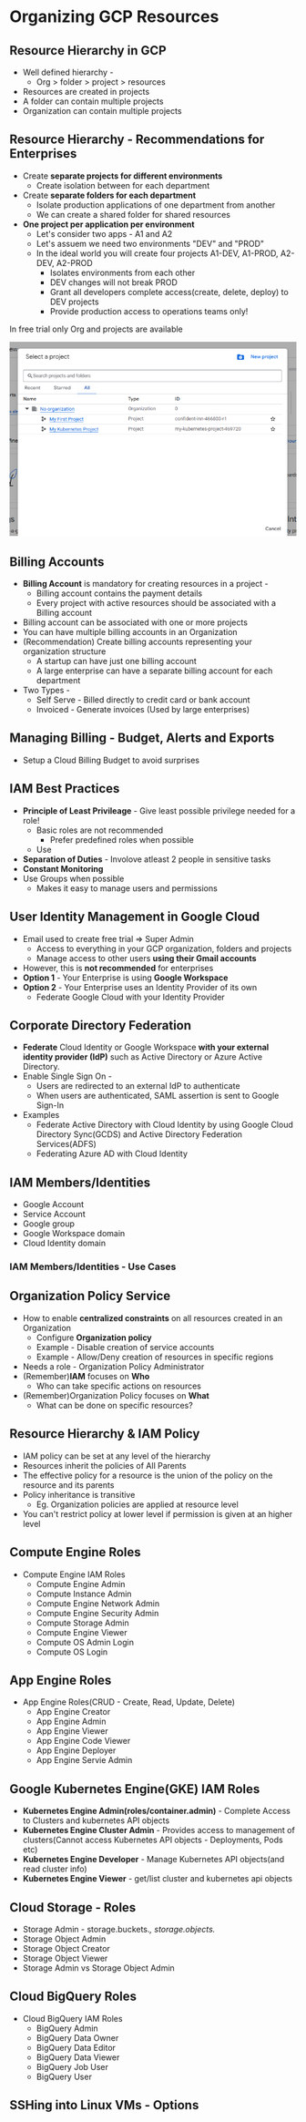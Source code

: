 # Organizing GCP Resources

## Resource Hierarchy in GCP
* Well defined hierarchy - 
  * Org > folder > project > resources
* Resources are created in projects
* A folder can contain multiple projects
* Organization can contain multiple projects

## Resource Hierarchy - Recommendations for Enterprises
* Create **separate projects for different environments**
  * Create isolation between for each department
* Create **separate folders for each department**
  * Isolate production applications of one department from another
  * We can create a shared folder for shared resources
* **One project per application per environment**
  * Let's consider two apps - A1 and A2
  * Let's assuem we need two environments "DEV" and "PROD"
  * In the ideal world you will create four projects A1-DEV, A1-PROD, A2-DEV, A2-PROD
    * Isolates environments from each other
    * DEV changes will not break PROD
    * Grant all developers complete access(create, delete, deploy) to DEV projects
    * Provide production access to operations teams only!

In free trial only Org and projects are available

![alt text](image-35.png)

## Billing Accounts
* **Billing Account** is mandatory for creating resources in a project - 
  * Billing account contains the payment details
  * Every project with active resources should be associated with a Billing account
* Billing account can be associated with one or more projects
* You can have multiple billing accounts in an Organization
* (Recommendation) Create billing accounts representing your organization structure
  * A startup can have just one billing account
  * A large enterprise can have a separate billing account for each department
* Two Types - 
  * Self Serve - Billed directly to credit card or bank account
  * Invoiced - Generate invoices (Used by large enterprises)

## Managing Billing - Budget, Alerts and Exports
* Setup a Cloud Billing Budget to avoid surprises

## IAM Best Practices
* **Principle of Least Privileage** - Give least possible privilege needed for a role!
  * Basic roles are not recommended
    * Prefer predefined roles when possible
  * Use
* **Separation of Duties** - Involove atleast 2 people in sensitive tasks 
* **Constant Monitoring**
* Use Groups when possible
  * Makes it easy to manage users and permissions
  
## User Identity Management in Google Cloud
* Email used to create free trial => Super Admin
  * Access to everything in your GCP organization, folders and projects
  * Manage access to other users **using their Gmail accounts**
* However, this is **not recommended** for enterprises
* **Option 1** - Your Enterprise is using **Google Workspace**
* **Option 2** - Your Enterprise uses an Identity Provider of its own
  * Federate Google Cloud with your Identity Provider

## Corporate Directory Federation
* **Federate** Cloud Identity or Google Workspace **with your external identity provider (IdP)** such as Active Directory or Azure Active Directory.
* Enable Single Sign On - 
  * Users are redirected to an external IdP to authenticate
  * When users are authenticated, SAML assertion is sent to Google Sign-In
* Examples
  * Federate Active Directory with Cloud Identity by using Google Cloud Directory Sync(GCDS) and Active Directory Federation Services(ADFS)
  * Federating Azure AD with Cloud Identity

## IAM Members/Identities
* Google Account
* Service Account
* Google group
* Google Workspace domain
* Cloud Identity domain

### IAM Members/Identities - Use Cases

## Organization Policy Service
* How to enable **centralized constraints** on all resources created in an Organization
  * Configure **Organization policy**
  * Example - Disable creation of service accounts
  * Example - Allow/Deny creation of resources in specific regions
* Needs a role - Organization Policy Administrator
* (Remember)**IAM** focuses on **Who**
  * Who can take specific actions on resources
* (Remember)Organization Policy focuses on **What**
  * What can be done on specific resources?
## Resource Hierarchy & IAM Policy
* IAM policy can be set at any level of the hierarchy
* Resources inherit the policies of All Parents
* The effective policy for a resource is the union of the policy on the resource and its parents
* Policy inheritance is transitive
  * Eg. Organization policies are applied at resource level
* You can't restrict policy at lower level if permission is given at an higher level

## Compute Engine Roles
* Compute Engine IAM Roles
  * Compute Engine Admin
  * Compute Instance Admin
  * Compute Engine Network Admin
  * Compute Engine Security Admin
  * Compute Storage Admin
  * Compute Engine Viewer
  * Compute OS Admin Login
  * Compute OS Login

## App Engine Roles
* App Engine Roles(CRUD - Create, Read, Update, Delete)
  * App Engine Creator
  * App Engine Admin
  * App Engine Viewer
  * App Engine Code Viewer
  * App Engine Deployer
  * App Engine Servie Admin

## Google Kubernetes Engine(GKE) IAM Roles
* **Kubernetes Engine Admin(roles/container.admin)** - Complete Access to Clusters and kubernetes API objects
* **Kubernetes Engine Cluster Admin** - Provides access to management of clusters(Cannot access Kubernetes API objects - Deployments, Pods etc)
* **Kubernetes Engine Developer** - Manage Kubernetes API objects(and read cluster info)
* **Kubernetes Engine Viewer** - get/list cluster and kubernetes api objects

## Cloud Storage - Roles
* Storage Admin - storage.buckets.*, storage.objects.*
* Storage Object Admin
* Storage Object Creator
* Storage Object Viewer
* Storage Admin vs Storage Object Admin

## Cloud BigQuery Roles
* Cloud BigQuery IAM Roles
  * BigQuery Admin
  * BigQuery Data Owner
  * BigQuery Data Editor
  * BigQuery Data Viewer
  * BigQuery Job User
  * BigQuery User

## SSHing into Linux VMs - Options